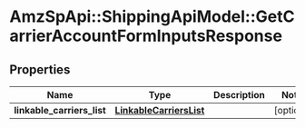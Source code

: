 # AmzSpApi::ShippingApiModel::GetCarrierAccountFormInputsResponse

## Properties
Name | Type | Description | Notes
------------ | ------------- | ------------- | -------------
**linkable_carriers_list** | [**LinkableCarriersList**](LinkableCarriersList.md) |  | [optional] 

